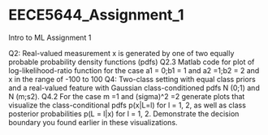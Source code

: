 # EECE5644_Assignment_1
Intro to ML Assignment 1

Q2: Real-valued measurement x is generated by one of two equally probable probability
density functions (pdfs)
    Q2.3 Matlab code for plot of log-likelihood-ratio function for the case a1 = 0;b1 = 1 and a2 =1;b2 = 2 and x in the range of -100 to
        100
Q4: Two-class setting with equal class priors and a real-valued feature with Gaussian class-conditioned pdfs N (0;1) and N (m;s2).
    Q4.2 For the case m =1 and (sigma)^2 =2 generate plots that visualize the class-conditional pdfs p(x|L=l) for l = 1, 2, as well as
        class posterior probabilities p(L = l|x) for l = 1, 2. Demonstrate the decision boundary you found earlier in these visualizations.
      
